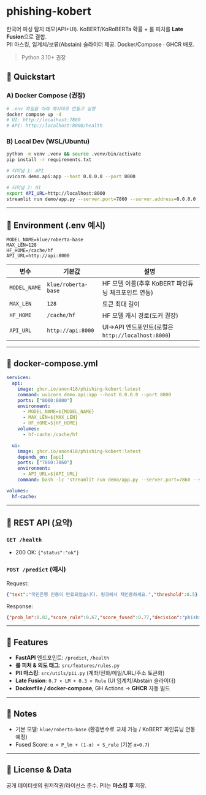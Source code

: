 
# phishing-kobert

한국어 피싱 탐지 데모(API+UI). KoBERT/KoRoBERTa 확률 + 룰 피처를 **Late Fusion**으로 결합.  
PII 마스킹, 임계치/보류(Abstain) 슬라이더 제공. Docker/Compose · GHCR 배포.  
> Python 3.10+ 권장

## 🚀 Quickstart

### A) Docker Compose (권장)
```bash
# .env 파일을 아래 예시대로 만들고 실행
docker compose up -d
# UI: http://localhost:7860
# API: http://localhost:8000/health
````

### B) Local Dev (WSL/Ubuntu)

```bash
python -m venv .venv && source .venv/bin/activate
pip install -r requirements.txt

# 터미널 1: API
uvicorn demo.api:app --host 0.0.0.0 --port 8000

# 터미널 2: UI
export API_URL=http://localhost:8000
streamlit run demo/app.py --server.port=7860 --server.address=0.0.0.0
```

---

## 🧰 Environment (.env 예시)

```dotenv
MODEL_NAME=klue/roberta-base
MAX_LEN=128
HF_HOME=/cache/hf
API_URL=http://api:8000
```

| 변수           | 기본값                 | 설명                                        |
| ------------ | ------------------- | ----------------------------------------- |
| `MODEL_NAME` | `klue/roberta-base` | HF 모델 이름(추후 KoBERT 파인튜닝 체크포인트 연동)         |
| `MAX_LEN`    | `128`               | 토큰 최대 길이                                  |
| `HF_HOME`    | `/cache/hf`         | HF 모델 캐시 경로(도커 권장)                        |
| `API_URL`    | `http://api:8000`   | UI→API 엔드포인트(로컬은 `http://localhost:8000`) |

---

## 🐳 docker-compose.yml

```yaml
services:
  api:
    image: ghcr.io/anon418/phishing-kobert:latest
    command: uvicorn demo.api:app --host 0.0.0.0 --port 8000
    ports: ["8000:8000"]
    environment:
      - MODEL_NAME=${MODEL_NAME}
      - MAX_LEN=${MAX_LEN}
      - HF_HOME=${HF_HOME}
    volumes:
      - hf-cache:/cache/hf

  ui:
    image: ghcr.io/anon418/phishing-kobert:latest
    depends_on: [api]
    ports: ["7860:7860"]
    environment:
      - API_URL=${API_URL}
    command: bash -lc 'streamlit run demo/app.py --server.port=7860 --server.address=0.0.0.0'

volumes:
  hf-cache:
```

---

## 🔌 REST API (요약)

### `GET /health`

* 200 OK: `{"status":"ok"}`

### `POST /predict` (예시)

Request:

```json
{"text":"국민은행 인증이 만료되었습니다. 링크에서 재인증하세요.","threshold":0.5}
```

Response:

```json
{"prob_lm":0.82,"score_rule":0.67,"score_fused":0.77,"decision":"phishing","abstained":false,"masked_text":"○○은행 인증이 만료되었습니다. 링크에서 재인증하세요.","intents":["credential-harvest","banking"]}
```

---

## 🧩 Features

* **FastAPI** 엔드포인트: `/predict`, `/health`
* **룰 피처 & 의도 태그**: `src/features/rules.py`
* **PII 마스킹**: `src/utils/pii.py` (계좌/전화/메일/URL/주소 토큰화)
* **Late Fusion**: `0.7 × LM + 0.3 × Rule` (UI 임계치/Abstain 슬라이더)
* **Dockerfile / docker-compose**, GH Actions → **GHCR** 자동 빌드

---

## 🧠 Notes

* 기본 모델: `klue/roberta-base` (환경변수로 교체 가능 / KoBERT 파인튜닝 연동 예정)
* Fused Score: `α × P_lm + (1-α) × S_rule` (기본 `α=0.7`)

---

## 📜 License & Data

공개 데이터셋의 원저작권/라이선스 준수. PII는 **마스킹 후** 저장.

```

